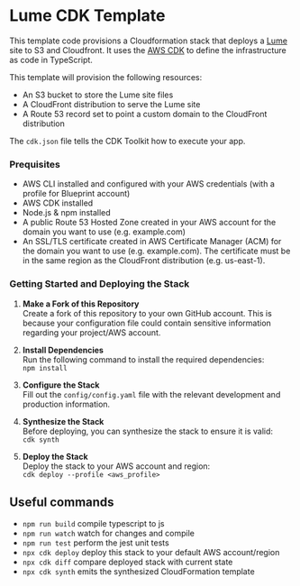# Lume CDK Template

This template code provisions a Cloudformation stack that deploys a [Lume](https://lume.land/) site to S3 and Cloudfront. It uses the [AWS CDK](https://aws.amazon.com/cdk/) to define the infrastructure as code in TypeScript. 

This template will provision the following resources:
- An S3 bucket to store the Lume site files
- A CloudFront distribution to serve the Lume site
- A Route 53 record set to point a custom domain to the CloudFront distribution

The `cdk.json` file tells the CDK Toolkit how to execute your app.

### Prequisites

- AWS CLI installed and configured with your AWS credentials (with a profile for Blueprint account)
- AWS CDK installed
- Node.js & npm installed
- A public Route 53 Hosted Zone created in your AWS account for the domain you want to use (e.g. example.com)
- An SSL/TLS certificate created in AWS Certificate Manager (ACM) for the domain you want to use (e.g. example.com). The certificate must be in the same region as the CloudFront distribution (e.g. us-east-1).

### Getting Started and Deploying the Stack

1. **Make a Fork of this Repository**  
   Create a fork of this repository to your own GitHub account. This is because your configuration file could contain sensitive information regarding your project/AWS account.

2. **Install Dependencies**  
  Run the following command to install the required dependencies:  
  ```npm install```

3. **Configure the Stack**  
  Fill out the `config/config.yaml` file with the relevant development and production information.

4. **Synthesize the Stack**  
  Before deploying, you can synthesize the stack to ensure it is valid:  
  ```cdk synth```

5. **Deploy the Stack**  
  Deploy the stack to your AWS account and region:  
  ```cdk deploy --profile <aws_profile>```

## Useful commands

* `npm run build`   compile typescript to js
* `npm run watch`   watch for changes and compile
* `npm run test`    perform the jest unit tests
* `npx cdk deploy`  deploy this stack to your default AWS account/region
* `npx cdk diff`    compare deployed stack with current state
* `npx cdk synth`   emits the synthesized CloudFormation template
